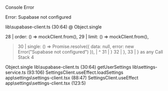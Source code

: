 Console Error


Error: Supabase not configured

lib\supabase-client.ts (30:64) @ Object.single


  28 |             order: () => mockClient.from(),
  29 |             limit: () => mockClient.from(),
> 30 |             single: () => Promise.resolve({ data: null, error: new Error("Supabase not configured") }),
     |                                                                ^
  31 |           }
  32 |         },
  33 |       } as any
Call Stack
4

Object.single
lib\supabase-client.ts (30:64)
getUserSettings
lib\settings-service.ts (93:106)
SettingsClient.useEffect.loadSettings
app\settings\settings-client.tsx (88:47)
SettingsClient.useEffect
app\settings\settings-client.tsx (123:5)